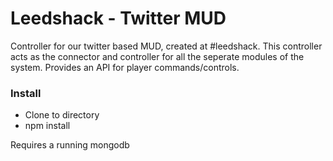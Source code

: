 # Leedshack - Twitter MUD

Controller for our twitter based MUD, created at #leedshack.
This controller acts as the connector and controller for all the seperate modules of the system. Provides an API for player commands/controls.

### Install
* Clone to directory
* npm install

Requires a running mongodb
